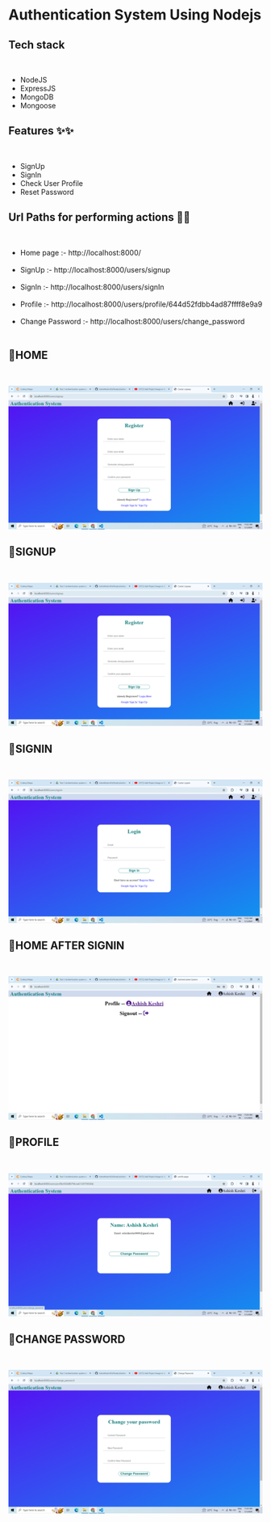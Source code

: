 <h1>Authentication System Using Nodejs</h1>


<h2>Tech stack </h2><br>
<ul>
 <li>NodeJS </li>
 <li>ExpressJS</li> 
 <li>MongoDB </li>
 <li>Mongoose </li>
</ul>

<h2>Features ✨✨</h2> <br>
<ul>
    <li>SignUp</li>
    <li>SignIn</li> 
    <li>Check User Profile</li> 
    <li>Reset Password</li> 
</ul>

<h2>Url Paths for performing actions 🔗🔗</h2> <br>
<ul>
    <li>Home page :- http://localhost:8000/ </li><br>
    <li>SignUp :- http://localhost:8000/users/signup </li><br>
    <li>SignIn :- http://localhost:8000/users/signIn </li><br>
    <li>Profile :- http://localhost:8000/users/profile/644d52fdbb4ad87ffff8e9a9 </li><br>
    <li>Change Password :- http://localhost:8000/users/change_password </li><br>
    </ul>
    
<h2>🔴HOME</h2> <br>

![Alt text](<Screenshot (157).png>)

<h2>🔴SIGNUP</h2> <br>

![Alt text](<Screenshot (157).png>)

<h2>🔴SIGNIN</h2> <br>

![Alt text](<Screenshot (158).png>)

<h2>🔴HOME AFTER SIGNIN</h2> <br>

![Alt text](<Screenshot (159).png>)

<h2>🔴PROFILE</h2> <br>

![Alt text](<Screenshot (160).png>)

<h2>🔴CHANGE PASSWORD</h2> <br>

![Alt text](<Screenshot (161).png>)

